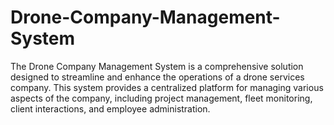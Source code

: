 # Drone-Company-Management-System
The Drone Company Management System is a comprehensive solution designed to streamline and enhance the operations of a drone services company. This system provides a centralized platform for managing various aspects of the company, including project management, fleet monitoring, client interactions, and employee administration.

